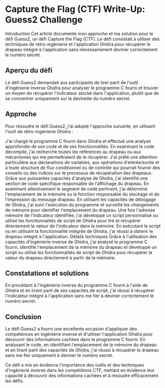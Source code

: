 # Capture the Flag (CTF) Write-Up: Guess2 Challenge
Introduction
Cet article documente mon approche et ma solution pour le défi Guess2, un défi Capture the Flag (CTF). Le défi consistait à utiliser des techniques de rétro-ingénierie et l'application Ghidra  pour récupérer le drapeau intégré à l'application sans nécessairement deviner correctement le numéro secret.

## Aperçu du défi
Le défi Guess2 demandait aux participants de tirer parti de l'outil d'ingénierie inverse Ghidra pour analyser le programme C fourni et trouver un moyen de récupérer l'indicateur stocké dans l'application, plutôt que de se concentrer uniquement sur la devinette du numéro secret.

## Approche
Pour résoudre le défi Guess2, j'ai adopté l'approche suivante, en utilisant l'outil de rétro-ingénierie Ghidra :

J'ai chargé le programme C fourni dans Ghidra et effectué une analyse approfondie de son code et de ses fonctionnalités.
En examinant le code décompilé, j'ai recherché toutes les références au drapeau ou aux mécanismes qui me permettraient de le récupérer.
J'ai prêté une attention particulière aux déclarations de variables, aux opérations d'entrée/sortie et à toute structure de flux conditionnel ou de contrôle qui pourrait fournir des conseils ou des indices sur le processus de récupération des drapeaux.
Grâce aux puissantes capacités d'analyse de Ghidra, j'ai identifié une section de code spécifique responsable de l'affichage du drapeau.
En examinant attentivement le segment de code pertinent, j'ai déterminé l'emplacement de la mémoire ou la fonction responsable du stockage et de l'impression du message drapeau.
En utilisant les capacités de débogage de Ghidra, j'ai suivi l'exécution du programme et surveillé les changements de mémoire pour identifier l'emplacement du drapeau.
Une fois l'adresse mémoire de l'indicateur identifiée, j'ai développé un script personnalisé ou utilisé les fonctionnalités de script de Ghidra pour lire et récupérer directement la valeur de l'indicateur dans la mémoire.
En exécutant le script ou en utilisant la fonctionnalité intégrée de Ghidra, j'ai réussi à obtenir le drapeau intégré à l'application.
Détails techniques
Grâce à l'utilisation des capacités d'ingénierie inverse de Ghidra, j'ai analysé le programme C fourni, identifié l'emplacement de la mémoire du drapeau et développé un script ou utilisé les fonctionnalités de script de Ghidra pour récupérer la valeur du drapeau directement à partir de la mémoire.

## Constatations et solutions
En procédant à l'ingénierie inverse du programme C fourni à l'aide de Ghidra et en tirant parti de ses capacités de script, j'ai réussi à récupérer l'indicateur intégré à l'application sans me fier à deviner correctement le numéro secret.

## Conclusion
Le défi Guess2 a fourni une excellente occasion d'appliquer des compétences en ingénierie inverse et d'utiliser l'application Ghidra pour découvrir des informations cachées dans le programme C fourni. En analysant le code, en identifiant l'emplacement de la mémoire du drapeau et en tirant parti des capacités de Ghidra, j'ai réussi à récupérer le drapeau sans me fier uniquement à deviner le numéro secret.

Ce défi a mis en évidence l'importance des outils et des techniques d'ingénierie inverse dans les compétitions CTF, mettant en évidence leur capacité à découvrir des informations cachées et à résoudre efficacement les défis.
